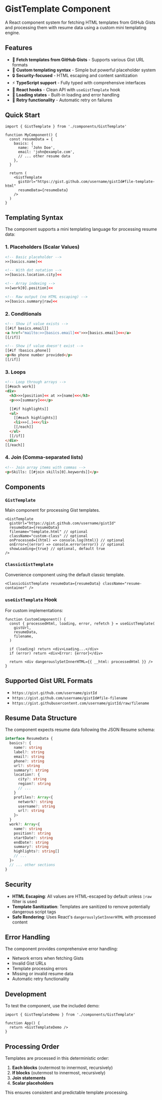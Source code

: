 # GistTemplate Component

A React component system for fetching HTML templates from GitHub Gists and processing them with resume data using a custom mini templating engine.

## Features

- 🔗 **Fetch templates from GitHub Gists** - Supports various Gist URL formats
- 🎨 **Custom templating syntax** - Simple but powerful placeholder system
- 🔒 **Security-focused** - HTML escaping and content sanitization
- ⚡ **TypeScript support** - Fully typed with comprehensive interfaces
- 🎯 **React hooks** - Clean API with `useGistTemplate` hook
- 📱 **Loading states** - Built-in loading and error handling
- 🔄 **Retry functionality** - Automatic retry on failures

## Quick Start

```tsx
import { GistTemplate } from './components/GistTemplate'

function MyComponent() {
  const resumeData = {
    basics: {
      name: 'John Doe',
      email: 'john@example.com',
      // ... other resume data
    },
  }

  return (
    <GistTemplate
      gistUrl="https://gist.github.com/username/gistId#file-template-html"
      resumeData={resumeData}
    />
  )
}
```

## Templating Syntax

The component supports a mini templating language for processing resume data:

### 1. Placeholders (Scalar Values)

```html
<!-- Basic placeholder -->
>>[basics.name]<<

<!-- With dot notation -->
>>[basics.location.city]<<

<!-- Array indexing -->
>>[work[0].position]<<

<!-- Raw output (no HTML escaping) -->
>>[basics.summary|raw]<<
```

### 2. Conditionals

```html
<!-- Show if value exists -->
[[#if basics.email]]
<a href="mailto:>>[basics.email]<<">>>[basics.email]<<</a>
[[/if]]

<!-- Show if value doesn't exist -->
[[#if !basics.phone]]
<p>No phone number provided</p>
[[/if]]
```

### 3. Loops

```html
<!-- Loop through arrays -->
[[#each work]]
<div>
  <h3>>>[position]<< at >>[name]<<</h3>
  <p>>>[summary]<<</p>

  [[#if highlights]]
  <ul>
    [[#each highlights]]
    <li>>>[.]<<</li>
    [[/each]]
  </ul>
  [[/if]]
</div>
[[/each]]
```

### 4. Join (Comma-separated lists)

```html
<!-- Join array items with commas -->
<p>Skills: [[#join skills[0].keywords]]</p>
```

## Components

### `GistTemplate`

Main component for processing Gist templates.

```tsx
<GistTemplate
  gistUrl="https://gist.github.com/username/gistId"
  resumeData={resumeData}
  filename="template.html" // optional
  className="custom-class" // optional
  onProcessed={(html) => console.log(html)} // optional
  onError={(error) => console.error(error)} // optional
  showLoading={true} // optional, default true
/>
```

### `ClassicGistTemplate`

Convenience component using the default classic template.

```tsx
<ClassicGistTemplate resumeData={resumeData} className="resume-container" />
```

### `useGistTemplate` Hook

For custom implementations:

```tsx
function CustomComponent() {
  const { processedHtml, loading, error, refetch } = useGistTemplate(
    gistUrl,
    resumeData,
    filename,
  )

  if (loading) return <div>Loading...</div>
  if (error) return <div>Error: {error}</div>

  return <div dangerouslySetInnerHTML={{ __html: processedHtml }} />
}
```

## Supported Gist URL Formats

- `https://gist.github.com/username/gistId`
- `https://gist.github.com/username/gistId#file-filename`
- `https://gist.githubusercontent.com/username/gistId/raw/filename`

## Resume Data Structure

The component expects resume data following the JSON Resume schema:

```typescript
interface ResumeData {
  basics?: {
    name?: string
    label?: string
    email?: string
    phone?: string
    url?: string
    summary?: string
    location?: {
      city?: string
      region?: string
      // ...
    }
    profiles?: Array<{
      network?: string
      username?: string
      url?: string
    }>
  }
  work?: Array<{
    name?: string
    position?: string
    startDate?: string
    endDate?: string
    summary?: string
    highlights?: string[]
    // ...
  }>
  // ... other sections
}
```

## Security

- **HTML Escaping**: All values are HTML-escaped by default unless `|raw` filter is used
- **Template Sanitization**: Templates are sanitized to remove potentially dangerous script tags
- **Safe Rendering**: Uses React's `dangerouslySetInnerHTML` with processed content

## Error Handling

The component provides comprehensive error handling:

- Network errors when fetching Gists
- Invalid Gist URLs
- Template processing errors
- Missing or invalid resume data
- Automatic retry functionality

## Development

To test the component, use the included demo:

```tsx
import { GistTemplateDemo } from './components/GistTemplate'

function App() {
  return <GistTemplateDemo />
}
```

## Processing Order

Templates are processed in this deterministic order:

1. **Each blocks** (outermost to innermost, recursively)
2. **If blocks** (outermost to innermost, recursively)
3. **Join statements**
4. **Scalar placeholders**

This ensures consistent and predictable template processing.
